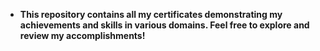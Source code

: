 - **This repository contains all my certificates demonstrating my achievements and skills in various domains. Feel free to explore and review my accomplishments!**
